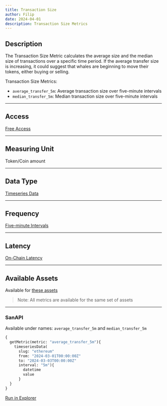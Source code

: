 ```yaml
---
title: Transaction Size
author: Filip
date: 2024-04-01
description: Transaction Size Metrics
---
```


## Description

The Transaction Size Metric calculates the average size and the median size of transactions over a specific 
time period. If the average transfer size is increasing, it could suggest that whales are beginning 
to move their tokens, either buying or selling.

Transaction Size Metrics:
- `average_transfer_5m`: Average transaction size over five-minute intervals
- `median_transfer_5m`: Median transaction size over five-minute intervals

---

## Access

[Free Access](/metrics/details/access#free-access)

---

## Measuring Unit

Token/Coin amount

---

## Data Type

[Timeseries Data](/metrics/details/data-type#timeseries-data)

---

## Frequency

[Five-minute Intervals](/metrics/details/frequency#five-minute-frequency)

---

## Latency

[On-Chain Latency](/metrics/details/latency#on-chain-latency)

---

## Available Assets

Available for [these assets](<https://api.santiment.net/graphiql?variables=&query=%7B%0A%20%20getMetric(metric%3A%20%22average_transfer_5m%22)%20%7B%0A%20%20%20%20metadata%20%7B%0A%20%20%20%20%20%20availableSlugs%0A%20%20%20%20%7D%0A%20%20%7D%0A%7D%0A>)

> Note: All metrics are available for the same set of assets

---

### SanAPI

Available under names: `average_transfer_5m` and `median_transfer_5m`


```graphql
{
  getMetric(metric: "average_transfer_5m"){
    timeseriesData(
      slug: "ethereum"
      from: "2024-03-01T00:00:00Z"
      to: "2024-03-03T00:00:00Z"
      interval: "5m"){
        datetime
        value
      }
  }
}
```
[Run in Explorer](<https://api.santiment.net/graphiql?query=%7B%0A%20%20getMetric(metric%3A%20%22average_transfer_5m%22)%7B%0A%20%20%20%20timeseriesData(%0A%20%20%20%20%20%20slug%3A%20%22ethereum%22%0A%20%20%20%20%20%20from%3A%20%222024-03-01T00%3A00%3A00Z%22%0A%20%20%20%20%20%20to%3A%20%222024-03-03T00%3A00%3A00Z%22%0A%20%20%20%20%20%20interval%3A%20%225m%22)%7B%0A%20%20%20%20%20%20%20%20datetime%0A%20%20%20%20%20%20%20%20value%0A%20%20%20%20%20%20%7D%0A%20%20%7D%0A%7D&variables=%7B%7D>)
